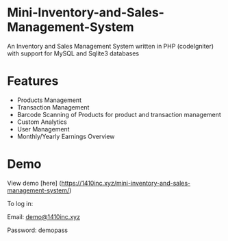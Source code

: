 # Mini-Inventory-and-Sales-Management-System
An Inventory and Sales Management System written in PHP (codeIgniter) with support for MySQL and Sqlite3 databases


# Features
- Products Management
- Transaction Management
- Barcode Scanning of Products for product and transaction management
- Custom Analytics
- User Management
- Monthly/Yearly Earnings Overview

# Demo
View demo [here] (https://1410inc.xyz/mini-inventory-and-sales-management-system/)

To log in:

Email: demo@1410inc.xyz

Password: demopass
